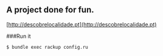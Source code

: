 ## A project done for fun.

[http://descobrelocalidade.pt](http://descobrelocalidade.pt)


###Run it

```
$ bundle exec rackup config.ru
````
